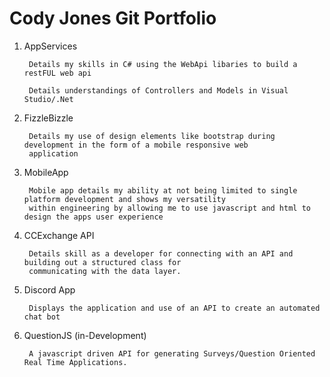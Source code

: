 
# Cody Jones Git Portfolio

1) AppServices

		Details my skills in C# using the WebApi libaries to build a restFUL web api
		
		Details understandings of Controllers and Models in Visual Studio/.Net
		
2) FizzleBizzle

		Details my use of design elements like bootstrap during development in the form of a mobile responsive web 
		application
		
3) MobileApp

		Mobile app details my ability at not being limited to single platform development and shows my versatility 
		within engineering by allowing me to use javascript and html to design the apps user experience
		
4) CCExchange API

		Details skill as a developer for connecting with an API and building out a structured class for 
		communicating with the data layer.

5) Discord App

		Displays the application and use of an API to create an automated chat bot 
		
5) QuestionJS (in-Development)

		A javascript driven API for generating Surveys/Question Oriented Real Time Applications.
